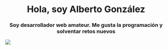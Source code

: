 <div id="header" align="center">
  <h1 align="center">Hola, soy Alberto González</h1>
  <h3 align="center">Soy desarrollador web amateur. Me gusta la programación y solventar retos nuevos</h3>
</div>
<div id "badges" alingn="center">
  <a href="https://www.linkedin.com/in/alberto-gonzález-dev">
    <img src="https://img.shields.io/badge/LinkedIn-0077B5?style=for-the-badge&logo=linkedin&logoColor=white">
   </a>
</div>
